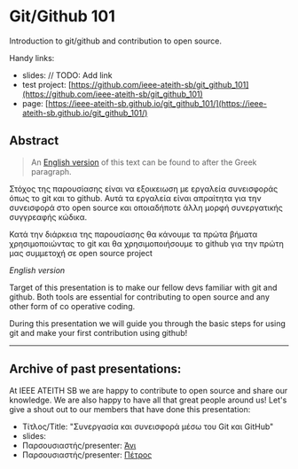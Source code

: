 # Git/Github 101
Introduction to git/github and contribution to open source.

Handy links:
- slides: // TODO: Add link
- test project: [https://github.com/ieee-ateith-sb/git_github_101](https://github.com/ieee-ateith-sb/git_github_101)
- page: [https://ieee-ateith-sb.github.io/git_github_101/](https://ieee-ateith-sb.github.io/git_github_101/)


## Abstract

> An [English version](#english-version) of this text can be found to after the Greek paragraph.

Στόχος της παρουσίασης είναι να εξοικειωση με εργαλεία συνεισφοράς όπως το git
και το github.
Αυτά τα εργαλεία είναι απραίτητα για την συνεισφορά στο open source και οποιαδήποτε
άλλη μορφή συνεργατικής συγγρεαφής κώδικα.

Κατά την διάρκεια της παρουσίασης θα κάνουμε τα πρώτα βήματα χρησιμοποιώντας το git
και θα χρησιμοποιήσουμε το github για την πρώτη μας συμμετοχή σε open source project


_English version_<a name="english-version"><a/>

Target of this presentation is to make our fellow devs familiar with git and github.
Both tools are essential for contributing to open source and any other form of
co operative coding.

During this presentation we will guide you through the basic steps for using git
and make your first contribution using github!

---

## Archive of past presentations:
At IEEE ATEITH SB we are happy to contribute to open source and share our knowledge.
We are also happy to have all that great people around us!
Let's give a shout out to our members that have done this presentation:

- Τίτλος/Title: "Συνεργασία και συνεισφορά μέσω του Git και GitHub"
- slides:
- Παρσουσιαστής/presenter: [Άνι](https://github.com/sortingbubbles)
- Παρσουσιαστής/presenter: [Πέτρος](https://github.com/peterpetre)

